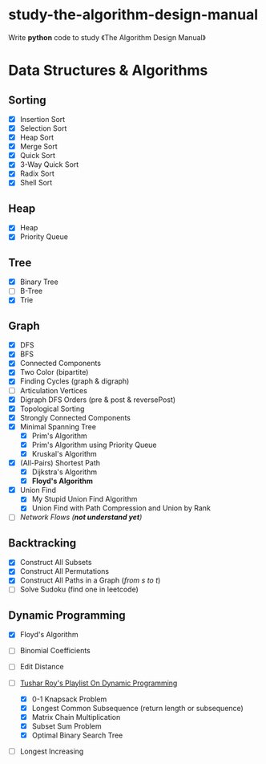 # study-the-algorithm-design-manual
Write **python** code to study 《The Algorithm Design Manual》


# Data Structures & Algorithms

## Sorting
- [x] Insertion Sort
- [x] Selection Sort
- [x] Heap Sort
- [x] Merge Sort
- [x] Quick Sort
- [x] 3-Way Quick Sort
- [x] Radix Sort
- [x] Shell Sort

## Heap
- [x] Heap
- [x] Priority Queue

## Tree
- [x] Binary Tree
- [ ] B-Tree
- [x] Trie

## Graph 

- [x] DFS
- [x] BFS
- [x] Connected Components
- [x] Two Color (bipartite)
- [x] Finding Cycles (graph & digraph)
- [ ] Articulation Vertices
- [x] Digraph DFS Orders (pre & post & reversePost)
- [x] Topological Sorting
- [x] Strongly Connected Components
- [x] Minimal Spanning Tree
    - [x] Prim's Algorithm
    - [x] Prim's Algorithm using Priority Queue
    - [x] Kruskal's Algorithm

- [x] (All-Pairs) Shortest Path
    - [x] Dijkstra's Algorithm 
    - [x] **Floyd's Algorithm**
    
- [x] Union Find
    - [x] My Stupid Union Find Algorithm
    - [x] Union Find with Path Compression and Union by Rank
- [ ] _Network Flows (**not understand yet**)_
    
## Backtracking

- [x] Construct All Subsets
- [x] Construct All Permutations
- [x] Construct All Paths in  a Graph (_from s to t_)
- [ ] Solve Sudoku (find one in leetcode)

## Dynamic Programming

- [x] Floyd's Algorithm
- [ ] Binomial Coefficients
- [ ] Edit Distance

- [ ] [Tushar Roy's Playlist On Dynamic Programming](https://www.youtube.com/watch?v=8LusJS5-AGo&list=PLrmLmBdmIlpsHaNTPP_jHHDx_os9ItYXr)
    - [x] 0-1 Knapsack Problem
    - [x] Longest Common Subsequence (return length or subsequence)
    - [x] Matrix Chain Multiplication
    - [x] Subset Sum Problem
    - [x] Optimal Binary Search Tree
    
- [ ] Longest Increasing
    